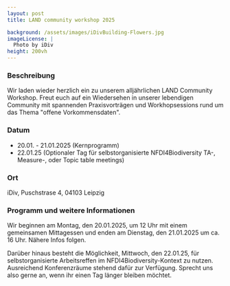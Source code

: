 ```yaml
---
layout: post 
title: LAND community workshop 2025

background: /assets/images/iDivBuilding-Flowers.jpg
imageLicense: |
  Photo by iDiv
height: 200vh 
---
```

### Beschreibung

Wir laden wieder herzlich ein zu unserem alljährlichen LAND Community Workshop. Freut euch auf ein Wiedersehen in unserer lebendigen Community mit spannenden Praxisvorträgen und Workhopsessions rund um das Thema "offene Vorkommensdaten".

### Datum

- 20.01. - 21.01.2025 (Kernprogramm)
- 22.01.25 (Optionaler Tag für selbstorganisierte NFDI4Biodiversity TA-, Measure-, oder Topic table meetings)

### Ort

iDiv, Puschstrase 4, 04103 Leipzig

### Programm und weitere Informationen

Wir beginnen am Montag, den 20.01.2025, um 12 Uhr mit einem gemeinsamen Mittagessen und enden am Dienstag, den 21.01.2025 um ca. 16 Uhr. Nähere Infos folgen.

Darüber hinaus besteht die Möglichkeit, Mittwoch, den 22.01.25, für selbstorganisierte Arbeitsreffen im NFDI4Biodiversity-Kontext zu nutzen. Ausreichend Konferenzräume stehend dafür zur Verfügung. Sprecht uns also gerne an, wenn ihr einen Tag länger bleiben möchtet. 

